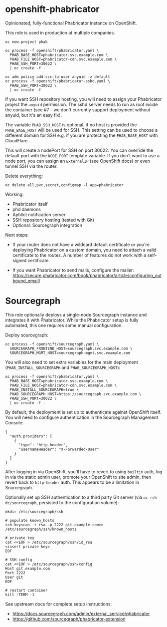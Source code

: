 # openshift-phabricator

Opinionated, fully-functional Phabricator instance on OpenShift.

This role is used in production at multiple companies.

    oc new-project phab

    oc process -f openshift/phabricator.yaml \
      PHAB_BASE_HOST=phabricator.svc.example.com \
      PHAB_FILE_HOST=phabricator-cdn.svc.example.com \
      PHAB_SSH_PORT=30022 \
      | oc create -f -
      
    oc adm policy add-scc-to-user anyuid -z default
    oc process -f openshift/phabricator-sshd.yaml \
      PHAB_SSH_PORT=30022 \
      | oc create -f      

If you want SSH repository hosting, you will need to assign your Phabricator project
the `anyuid` permission. The sshd server needs to run as root inside the container
(see #7 - we don't currently support deployment without anyuid, but it's an easy fix).

The variable `PHAB_SSH_HOST` is optional, if no host is provided the
`PHAB_BASE_HOST` will be used for SSH. This setting can be used to choose a
different domain for SSH e.g. if you are protecting the `PHAB_BASE_HOST` with CloudFlare.

This will create a nodePort for SSH on port 30022. You can override the default port
with the `NODE_PORT` template variable. If you don't want to use a node port, you can
assign an `ExternalIP` (see OpenShift docs) or even tunnel SSH via the router.

Delete everything:

    oc delete all,pvc,secret,configmap -l app=phabricator

Working:

  - Phabricator itself
  - phd daemons
  - Aphlict notification server
  - SSH repository hosting (tested with Git)
  - Optional: Sourcegraph integration

Next steps:

  - If your router does not have a wildcard default certificate 
    or you're deploying Phabricator on a custom domain, you need to
    attach a valid certificate to the routes. A number of features
    do not work with a self-signed certificate.

  - If you want Phabricator to send mails, configure the mailer:
    https://secure.phabricator.com/book/phabricator/article/configuring_outbound_email/

# Sourcegraph

This role optionally deploys a single-node Sourcegraph instance and integrates it with Phabricator.
While the Phabricator setup is fully automated, this one requires some manual configuration.

Deploy sourcegraph:

    oc process -f openshift/sourcegraph.yaml \
      SOURCEGRAPH_FRONTEND_HOST=sourcegraph.svc.example.com \
      SOURCEGRAPH_MGMT_HOST=sourcegraph-mgmt.svc.example.com

You will also need to set extra variables for the main deployment
(`PHAB_INSTALL_SOURCEGRAPH` and `PHAB_SOURCEGRAPH_HOST`):

    oc process -f openshift/phabricator.yaml \
      PHAB_BASE_HOST=phabricator.svc.example.com \
      PHAB_FILE_HOST=phabricator-cdn.svc.example.com \
      PHAB_INSTALL_SOURCEGRAPH=true \
      PHAB_SOURCEGRAPH_HOST=https://sourcegraph.svc.example.com \
      PHAB_SSH_PORT=30022 \
      | oc create -f -

By default, the deployment is set up to authenticate against OpenShift itself.
You will need to configure authentication in the Sourcegraph Management Console:

    {
      "auth.providers": [
        {
          "type": "http-header",
          "usernameHeader": "X-Forwarded-User"
        }
      ]
    }

After logging in via OpenShift, you'll have to revert to using `builtin` auth,
log in via the static admin user, promote your OpenShift to site admin, then
revert back to `http-header` auth. This appears to be a limitation in Sourcegraph.

Optionally set up SSH authentication to a third party Git server 
(via `oc rsh dc/sourcegraph`, persisted to the configuration volume):

    mkdir /etc/sourcegraph/ssh
    
    # populate known_hosts
    ssh-keyscan -t rsa -p 2222 git.example.com>> /etc/sourcegraph/ssh/known_hosts
    
    # private key
    cat <<EOF > /etc/sourcegraph/ssh/id_rsa
    <insert private key>
    EOF
    
    # SSH config
    cat <<EOF > /etc/sourcegraph/ssh/config
    Host git.example.com
    Port 2222
    User git
    EOF
    
    # restart container
    kill -TERM -1

See upstream docs for complete setup instructions:

- https://docs.sourcegraph.com/admin/external_service/phabricator
- https://github.com/sourcegraph/phabricator-extension
